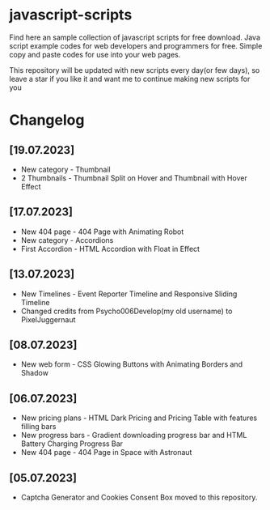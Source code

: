 # javascript-scripts
Find here an sample collection of javascript scripts for free download. Java script example codes for web developers and programmers for free. Simple copy and paste codes for use into your web pages.

This repository will be updated with new scripts every day(or few days), so leave a star if you like it and want me to continue making new scripts for you

# Changelog

## [19.07.2023]

- New category - Thumbnail
- 2 Thumbnails - Thumbnail Split on Hover and Thumbnail with Hover Effect

## [17.07.2023]

- New 404 page - 404 Page with Animating Robot
- New category - Accordions
- First Accordion - HTML Accordion with Float in Effect

## [13.07.2023]

- New Timelines - Event Reporter Timeline and Responsive Sliding Timeline
- Changed credits from Psycho006Develop(my old username) to PixelJuggernaut

## [08.07.2023]

- New web form - CSS Glowing Buttons with Animating Borders and Shadow

## [06.07.2023] 

- New pricing plans - HTML Dark Pricing and Pricing Table with features filling bars
- New progress bars - Gradient downloading progress bar and HTML Battery Charging Progress Bar
- New 404 page - 404 Page in Space with Astronaut

## [05.07.2023] 

- Captcha Generator and Cookies Consent Box moved to this repository.
